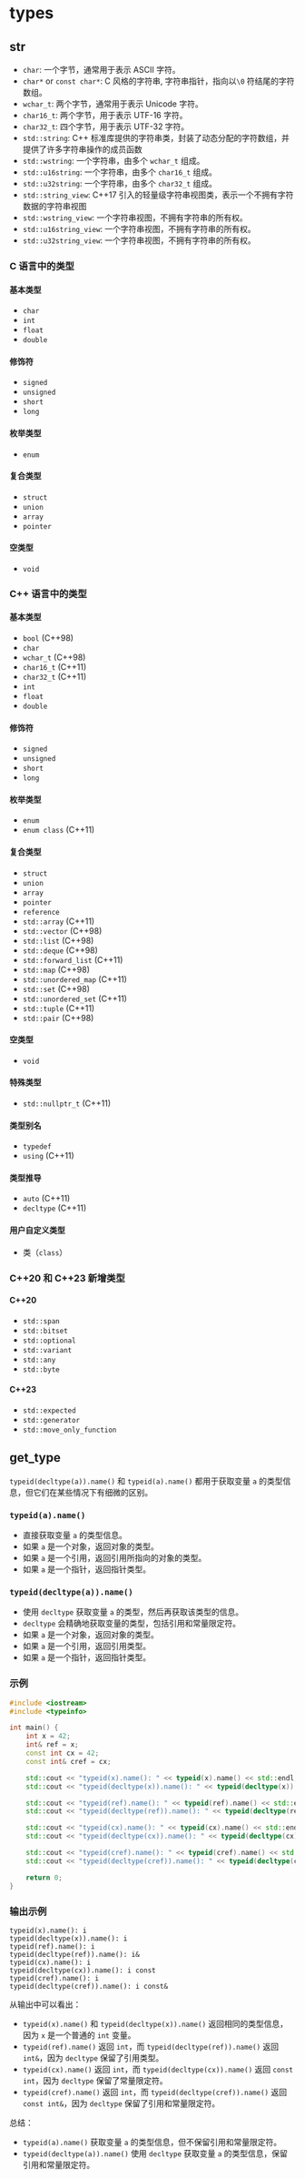 # types

## str

- `char`: 一个字节，通常用于表示 ASCII 字符。
-  `char*` or `const char*`: C 风格的字符串, 字符串指针，指向以`\0` 符结尾的字符数组。
- `wchar_t`: 两个字节，通常用于表示 Unicode 字符。
- `char16_t`: 两个字节，用于表示 UTF-16 字符。
- `char32_t`: 四个字节，用于表示 UTF-32 字符。
- `std::string`: C++ 标准库提供的字符串类，封装了动态分配的字符数组，并提供了许多字符串操作的成员函数
- `std::wstring`: 一个字符串，由多个 `wchar_t` 组成。
- `std::u16string`: 一个字符串，由多个 `char16_t` 组成。
- `std::u32string`: 一个字符串，由多个 `char32_t` 组成。
- `std::string_view`: C++17 引入的轻量级字符串视图类，表示一个不拥有字符数据的字符串视图
- `std::wstring_view`: 一个字符串视图，不拥有字符串的所有权。
- `std::u16string_view`: 一个字符串视图，不拥有字符串的所有权。
- `std::u32string_view`: 一个字符串视图，不拥有字符串的所有权。

### C 语言中的类型

#### 基本类型
- `char`
- `int`
- `float`
- `double`

#### 修饰符
- `signed`
- `unsigned`
- `short`
- `long`

#### 枚举类型
- `enum`

#### 复合类型
- `struct`
- `union`
- `array`
- `pointer`

#### 空类型
- `void`

### C++ 语言中的类型

#### 基本类型
- `bool` (C++98)
- `char`
- `wchar_t` (C++98)
- `char16_t` (C++11)
- `char32_t` (C++11)
- `int`
- `float`
- `double`

#### 修饰符
- `signed`
- `unsigned`
- `short`
- `long`

#### 枚举类型
- `enum`
- `enum class` (C++11)

#### 复合类型
- `struct`
- `union`
- `array`
- `pointer`
- `reference`
- `std::array` (C++11)
- `std::vector` (C++98)
- `std::list` (C++98)
- `std::deque` (C++98)
- `std::forward_list` (C++11)
- `std::map` (C++98)
- `std::unordered_map` (C++11)
- `std::set` (C++98)
- `std::unordered_set` (C++11)
- `std::tuple` (C++11)
- `std::pair` (C++98)

#### 空类型
- `void`

#### 特殊类型
- `std::nullptr_t` (C++11)

#### 类型别名
- `typedef`
- `using` (C++11)

#### 类型推导
- `auto` (C++11)
- `decltype` (C++11)

#### 用户自定义类型
- 类（`class`）

### C++20 和 C++23 新增类型

#### C++20
- `std::span`
- `std::bitset`
- `std::optional`
- `std::variant`
- `std::any`
- `std::byte`

#### C++23
- `std::expected`
- `std::generator`
- `std::move_only_function`

## get_type

`typeid(decltype(a)).name()` 和 `typeid(a).name()` 都用于获取变量 `a` 的类型信息，但它们在某些情况下有细微的区别。

### `typeid(a).name()`

- 直接获取变量 `a` 的类型信息。
- 如果 `a` 是一个对象，返回对象的类型。
- 如果 `a` 是一个引用，返回引用所指向的对象的类型。
- 如果 `a` 是一个指针，返回指针类型。

### `typeid(decltype(a)).name()`

- 使用 `decltype` 获取变量 `a` 的类型，然后再获取该类型的信息。
- `decltype` 会精确地获取变量的类型，包括引用和常量限定符。
- 如果 `a` 是一个对象，返回对象的类型。
- 如果 `a` 是一个引用，返回引用类型。
- 如果 `a` 是一个指针，返回指针类型。

### 示例

```cpp
#include <iostream>
#include <typeinfo>

int main() {
    int x = 42;
    int& ref = x;
    const int cx = 42;
    const int& cref = cx;

    std::cout << "typeid(x).name(): " << typeid(x).name() << std::endl;
    std::cout << "typeid(decltype(x)).name(): " << typeid(decltype(x)).name() << std::endl;

    std::cout << "typeid(ref).name(): " << typeid(ref).name() << std::endl;
    std::cout << "typeid(decltype(ref)).name(): " << typeid(decltype(ref)).name() << std::endl;

    std::cout << "typeid(cx).name(): " << typeid(cx).name() << std::endl;
    std::cout << "typeid(decltype(cx)).name(): " << typeid(decltype(cx)).name() << std::endl;

    std::cout << "typeid(cref).name(): " << typeid(cref).name() << std::endl;
    std::cout << "typeid(decltype(cref)).name(): " << typeid(decltype(cref)).name() << std::endl;

    return 0;
}
```

### 输出示例

```plaintext
typeid(x).name(): i
typeid(decltype(x)).name(): i
typeid(ref).name(): i
typeid(decltype(ref)).name(): i&
typeid(cx).name(): i
typeid(decltype(cx)).name(): i const
typeid(cref).name(): i
typeid(decltype(cref)).name(): i const&
```

从输出中可以看出：
- `typeid(x).name()` 和 `typeid(decltype(x)).name()` 返回相同的类型信息，因为 `x` 是一个普通的 `int` 变量。
- `typeid(ref).name()` 返回 `int`，而 `typeid(decltype(ref)).name()` 返回 `int&`，因为 `decltype` 保留了引用类型。
- `typeid(cx).name()` 返回 `int`，而 `typeid(decltype(cx)).name()` 返回 `const int`，因为 `decltype` 保留了常量限定符。
- `typeid(cref).name()` 返回 `int`，而 `typeid(decltype(cref)).name()` 返回 `const int&`，因为 `decltype` 保留了引用和常量限定符。

总结：
- `typeid(a).name()` 获取变量 `a` 的类型信息，但不保留引用和常量限定符。
- `typeid(decltype(a)).name()` 使用 `decltype` 获取变量 `a` 的类型信息，保留引用和常量限定符。